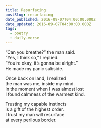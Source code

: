```yaml
---
title: Resurfacing
postSlug: resurfacing
date_published: 2016-09-07T04:00:00.000Z
date_updated: 2016-09-07T04:00:00.000Z
tags:
  - poetry
  - daily-verse
---
```


“Can you breathe?” the man said.  
“Yes, I think so,” I replied.  
“You’re okay, it’s gonna be alright.”  
He made my panic subside.

Once back on land, I realized  
the man was me, inside my mind.  
In the moment when I was almost lost  
I found calmness of the warmest kind.

Trusting my capable instincts  
is a gift of the highest order.  
I trust my man will resurface  
at every perilous border.
